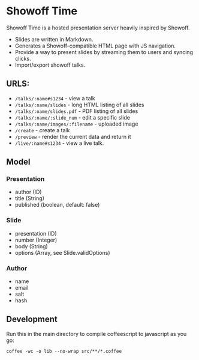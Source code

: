 # Showoff Time

Showoff Time is a hosted presentation server heavily inspired by Showoff.

* Slides are written in Markdown.
* Generates a Showoff-compatible HTML page with JS navigation.
* Provide a way to present slides by streaming them to users and syncing clicks.
* Import/export showoff talks.

## URLS:

* `/talks/:name#s1234` - view a talk
* `/talks/:name/slides` - long HTML listing of all slides
* `/talks/:name/slides.pdf` - PDF listing of all slides
* `/talks/:name/:slide_num` - edit a specific slide
* `/talks/:name/images/:filename` - uploaded image
* `/create` - create a talk
* `/preview` - render the current data and return it
* `/live/:name#s1234` - view a live talk.

## Model

### Presentation

* author (ID)
* title (String)
* published (boolean, default: false)

### Slide

* presentation (ID)
* number (Integer)
* body (String)
* options (Array, see Slide.validOptions)

### Author

* name
* email
* salt
* hash

## Development

Run this in the main directory to compile coffeescript to javascript as you go:

    coffee -wc -o lib --no-wrap src/**/*.coffee